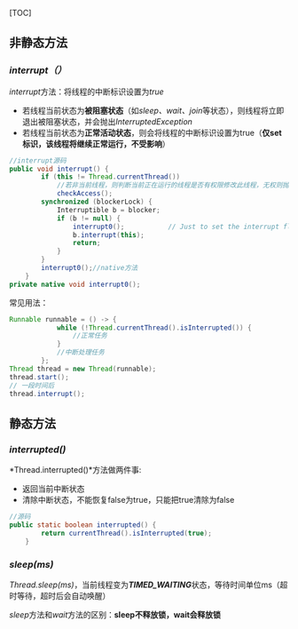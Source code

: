 [TOC]

## 非静态方法

### *interrupt（）*

*interrupt*方法：将线程的中断标识设置为*true*

- 若线程当前状态为**被阻塞状态**（如*sleep、wait、join*等状态），则线程将立即退出被阻塞状态，并会抛出*InterruptedException*
- 若线程当前状态为**正常活动状态**，则会将线程的中断标识设置为true（**仅set标识，该线程将继续正常运行，不受影响**）

```java
//interrupt源码
public void interrupt() {
        if (this != Thread.currentThread())
            //若非当前线程，则判断当前正在运行的线程是否有权限修改此线程，无权则抛出SecurityException
            checkAccess();
        synchronized (blockerLock) {
            Interruptible b = blocker;
            if (b != null) {
                interrupt0();           // Just to set the interrupt flag
                b.interrupt(this);
                return;
            }
        }
        interrupt0();//native方法
    }
private native void interrupt0();
```

常见用法：

```java
Runnable runnable = () -> {
            while (!Thread.currentThread().isInterrupted()) {
                //正常任务
            }
    		//中断处理任务
        };
Thread thread = new Thread(runnable);
thread.start();
// 一段时间后
thread.interrupt();
```

## 静态方法

### *interrupted()*

*Thread.interrupted()*方法做两件事:

- 返回当前中断状态
- 清除中断状态，不能恢复false为true，只能把true清除为false

```java
//源码
public static boolean interrupted() {
        return currentThread().isInterrupted(true);
    }
```

### *sleep(ms)*

*Thread.sleep(ms)*，当前线程变为***TIMED_WAITING***状态，等待时间单位ms（超时等待，超时后会自动唤醒）

*sleep*方法和*wait*方法的区别：**sleep不释放锁，wait会释放锁**